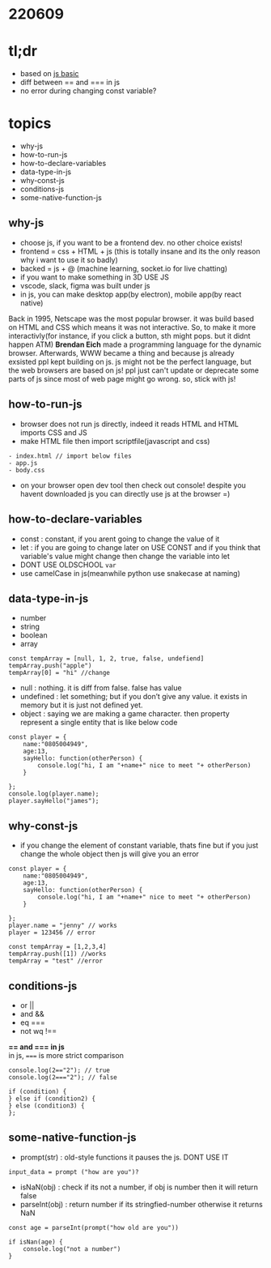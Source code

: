 # 220609

# tl;dr
- based on [js basic](https://nomadcoders.co/faq)
- diff between == and === in js
- no error during changing const variable?

# topics
- why-js
- how-to-run-js
- how-to-declare-variables
- data-type-in-js
- why-const-js
- conditions-js
- some-native-function-js


## why-js
- choose js, if you want to be a frontend dev. no other choice exists!  
- frontend = css + HTML + js (this is totally insane and its the only reason why i want to use it so badly)
- backed = js + @ (machine learning, socket.io for live chatting)
- if you want to make something in 3D USE JS
- vscode, slack, figma was built under js
- in js, you can make desktop app(by electron), mobile app(by react native)

Back in 1995, Netscape was the most popular browser.   it was build based on HTML and CSS which means it was not interactive.   So, to make it more interactivly(for instance, if you click a button, sth might pops. but it didnt happen ATM) **Brendan Eich** made a programming language for the dynamic browser. Afterwards, WWW became a thing and because js already exsisted ppl kept building on js. js might not be the perfect language, but the web browsers are based on js! ppl just can't update or deprecate some parts of js since most of web page might go wrong. so, stick with js!



## how-to-run-js
- browser does not run js directly, indeed it reads HTML and HTML imports CSS and JS
- make HTML file then import scriptfile(javascript and css)
```
- index.html // import below files
- app.js
- body.css
```
- on your browser open dev tool then check out console! despite you havent downloaded js you can directly use js at the browser =) 

## how-to-declare-variables
- const : constant, if you arent going to change the value of it
- let : if you are going to change later on 
USE CONST and if you think that variable's value might change then change the variable into let
- DONT USE OLDSCHOOL `var`
- use camelCase in js(meanwhile python use snakecase at naming)

## data-type-in-js
- number
- string
- boolean
- array 
```
const tempArray = [null, 1, 2, true, false, undefiend]
tempArray.push("apple")
tempArray[0] = "hi" //change
```
- null : nothing. it is diff from false. false has value
- undefined : let something; but if you don’t give any value. it exists in memory but it is just not defined yet.
- object : saying we are making a game character. then property represent a single entity that is like below code
```
const player = {
	name:"0805004949",
	age:13,
	sayHello: function(otherPerson) {
		console.log("hi, I am "+name+" nice to meet "+ otherPerson)
	}

};
console.log(player.name);
player.sayHello("james");
```

## why-const-js
- if you change the element of constant variable, thats fine but if you just change the whole object then js will give you an error
```
const player = {
	name:"0805004949",
	age:13,
	sayHello: function(otherPerson) {
		console.log("hi, I am "+name+" nice to meet "+ otherPerson)
	}

};
player.name = "jenny" // works
player = 123456 // error

const tempArray = [1,2,3,4]
tempArray.push([1]) //works
tempArray = "test" //error 
```


## conditions-js
- or ||
- and &&
- eq ===
- not wq !==

**== and === in js**  
in js, `===` is more strict comparison
```
console.log(2=="2"); // true
console.log(2==="2"); // false

if (condition) {
} else if (condition2) {
} else (condition3) {
};
```




## some-native-function-js
- prompt(str) : old-style functions it pauses the js. DONT USE IT
```
input_data = prompt ("how are you")?
```
- isNaN(obj) : check if its not a number, if obj is number then it will return false
- parseInt(obj) : return number if its stringfied-number otherwise it returns NaN
```
const age = parseInt(prompt("how old are you"))

if isNan(age) {
	console.log("not a number")
}
```



